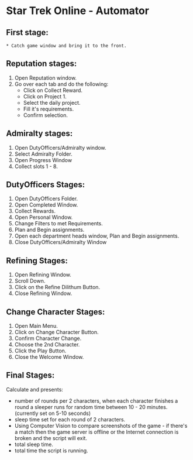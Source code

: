 # Star Trek Online - Automator

## First stage:
    * Catch game window and bring it to the front.
      
## Reputation stages:

1. Open Reputation window.
2. Go over each tab and do the following:
    * Click on Collect Reward.
    * Click on Project 1.
    * Select the daily project.
    * Fill it's requirements.
    * Confirm selection.
 
## Admiralty stages:

1. Open DutyOfficers/Admiralty window.
2. Select Admiralty Folder.
3. Open Progress Window
4. Collect slots 1 - 8.

## DutyOfficers Stages:

1. Open DutyOfficers Folder.
2. Open Completed Window.
3. Collect Rewards.
4. Open Personal Window.
5. Change Filters to met Requirements.
6. Plan and Begin assignments.
7. Open each department heads window, Plan and Begin assignments.
8. Close DutyOfficers/Admiralty Window

## Refining Stages:

1. Open Refining Window.
2. Scroll Down.
3. Click on the Refine Dilithum Button.
4. Close Refining Window.

## Change Character Stages:

1. Open Main Menu.
2. Click on Change Character Button.
3. Confirm Character Change.
4. Choose the 2nd Character.
5. Click the Play Button.
6. Close the Welcome Window.

## Final Stages:

Calculate and presents:
* number of rounds per 2 characters, when each character finishes a round a sleeper runs for random time between 10 - 20 minutes. (currently set on 5-10 seconds)
* sleep time set for each round of 2 characters.
* Using Computer Vision to compare screenshots of the game - if there's a match then the game server is offline or the Internet connection is broken and the script will exit.
* total sleep time. 
* total time the script is running.
